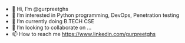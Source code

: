 - 👋 Hi, I’m @gurpreetghs
- 👀 I’m interested in Python programming, DevOps, Penetration testing 
- 🌱 I’m currently doing B.TECH CSE
- 💞️ I’m looking to collaborate on ...
- 📫 How to reach me https://www.linkedin.com/gurpreetghs 

<!---
gurpreetghs/gurpreetghs is a ✨ special ✨ repository because its `README.md` (this file) appears on your GitHub profile.
You can click the Preview link to take a look at your changes.
--
